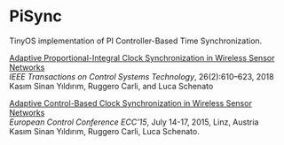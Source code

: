 # PiSync
TinyOS implementation of PI Controller-Based Time Synchronization. 

[Adaptive Proportional-Integral Clock Synchronization in Wireless Sensor Networks](http://ieeexplore.ieee.org/abstract/document/7913657/)  
*IEEE Transactions on Control Systems Technology*, 26(2):610–623, 2018  
Kasım Sinan Yıldırım, Ruggero Carli, and Luca Schenato

[Adaptive Control-Based Clock Synchronization in Wireless Sensor Networks](http://ieeexplore.ieee.org/document/7396693/)  
*European Control Conference ECC’15*, July 14-17, 2015, Linz, Austria  
Kasım Sinan Yıldırım, Ruggero Carli, Luca Schenato.
